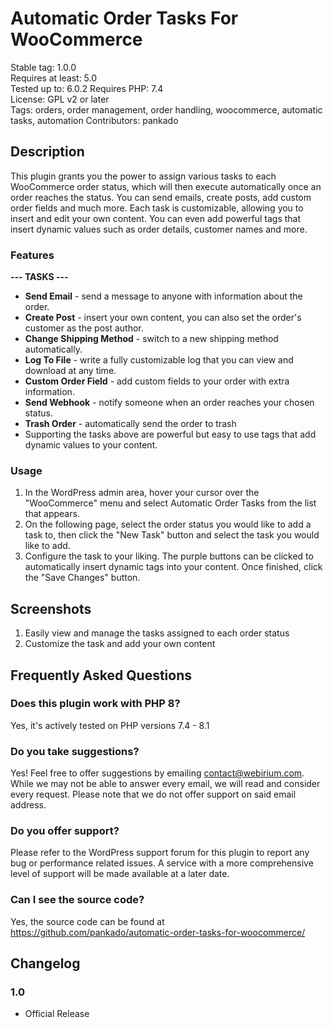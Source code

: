 # Automatic Order Tasks For WooCommerce

Stable tag: 1.0.0  
Requires at least: 5.0  
Tested up to: 6.0.2 
Requires PHP: 7.4  
License: GPL v2 or later  
Tags: orders, order management, order handling, woocommerce, automatic tasks, automation
Contributors: pankado

## Description

This plugin grants you the power to assign various tasks to each WooCommerce order status, which will then execute automatically once an order reaches the status. You can send emails, create posts, add custom order fields and much more. Each task is customizable, allowing you to insert and edit your own content. You can even add powerful tags that insert dynamic values such as order details, customer names and more.


### Features
 
 **--- TASKS ---**
 * **Send Email** - send a message to anyone with information about the order.
 * **Create Post** - insert your own content, you can also set the order's customer as the post author.
 * **Change Shipping Method** - switch to a new shipping method automatically.
 * **Log To File** - write a fully customizable log that you can view and download at any time.
 * **Custom Order Field** - add custom fields to your order with extra information.
 * **Send Webhook** - notify someone when an order reaches your chosen status.
 * **Trash Order** - automatically send the order to trash
 * Supporting the tasks above are powerful but easy to use tags that add dynamic values to your content.

### Usage

 1. In the WordPress admin area, hover your cursor over the "WooCommerce" menu and select Automatic Order Tasks from the list that appears.
 2. On the following page, select the order status you would like to add a task to, then click the "New Task" button and select the task you would like to add.
 3. Configure the task to your liking. The purple buttons can be clicked to automatically insert dynamic tags into your content. Once finished, click the "Save Changes" button.

## Screenshots

1. Easily view and manage the tasks assigned to each order status
2. Customize the task and add your own content

## Frequently Asked Questions

### Does this plugin work with PHP 8?

Yes, it's actively tested on PHP versions 7.4 - 8.1

### Do you take suggestions?

Yes! Feel free to offer suggestions by emailing contact@webirium.com. While we may not be able to answer every email, we will read and consider every request. Please note that we do not offer support on said email address.

### Do you offer support?

Please refer to the WordPress support forum for this plugin to report any bug or performance related issues. A service with a more comprehensive level of support will be made available at a later date.

### Can I see the source code?

Yes, the source code can be found at https://github.com/pankado/automatic-order-tasks-for-woocommerce/

## Changelog ##

### 1.0 ###

- Official Release